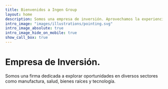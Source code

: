 ```yaml
---
title: Bienvenidos a Ingen Group
layout: home
description: Somos una empresa de inversión. Aprovechamos la experiencia y el conocimiento de nuestro equipo para trabajar en cada inversión mientras aplicamos nuestra experiencia sectorial y transaccional para crear el mejor valor para nuestra empresa de inversión.
intro_image: "images/illustrations/pointing.svg"
intro_image_absolute: true
intro_image_hide_on_mobile: true
show_call_box: true
---
```


# Empresa de Inversión.

Somos una firma dedicada a explorar oportunidades en diversos sectores como manufactura, salud, bienes raíces y tecnología.